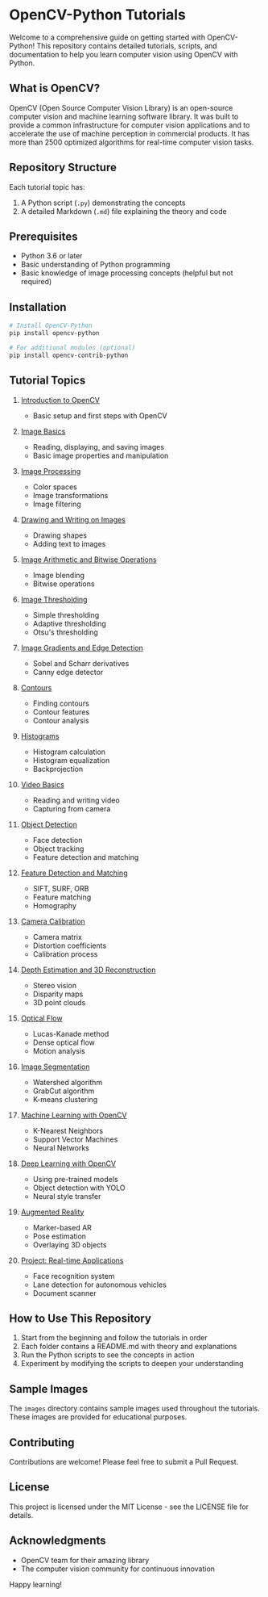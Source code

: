 # OpenCV-Python Tutorials

Welcome to a comprehensive guide on getting started with OpenCV-Python! This repository contains detailed tutorials, scripts, and documentation to help you learn computer vision using OpenCV with Python.

## What is OpenCV?

OpenCV (Open Source Computer Vision Library) is an open-source computer vision and machine learning software library. It was built to provide a common infrastructure for computer vision applications and to accelerate the use of machine perception in commercial products. It has more than 2500 optimized algorithms for real-time computer vision tasks.

## Repository Structure

Each tutorial topic has:
1. A Python script (`.py`) demonstrating the concepts
2. A detailed Markdown (`.md`) file explaining the theory and code

## Prerequisites

- Python 3.6 or later
- Basic understanding of Python programming
- Basic knowledge of image processing concepts (helpful but not required)

## Installation

```bash
# Install OpenCV-Python
pip install opencv-python

# For additional modules (optional)
pip install opencv-contrib-python
```

## Tutorial Topics

1. [Introduction to OpenCV](01_introduction/README.md)
   - Basic setup and first steps with OpenCV

2. [Image Basics](02_image_basics/README.md)
   - Reading, displaying, and saving images
   - Basic image properties and manipulation

3. [Image Processing](03_image_processing/README.md)
   - Color spaces
   - Image transformations
   - Image filtering

4. [Drawing and Writing on Images](04_drawing/README.md)
   - Drawing shapes
   - Adding text to images

5. [Image Arithmetic and Bitwise Operations](05_image_operations/README.md)
   - Image blending
   - Bitwise operations

6. [Image Thresholding](06_thresholding/README.md)
   - Simple thresholding
   - Adaptive thresholding
   - Otsu's thresholding

7. [Image Gradients and Edge Detection](07_edge_detection/README.md)
   - Sobel and Scharr derivatives
   - Canny edge detector

8. [Contours](08_contours/README.md)
   - Finding contours
   - Contour features
   - Contour analysis

9. [Histograms](09_histograms/README.md)
   - Histogram calculation
   - Histogram equalization
   - Backprojection

10. [Video Basics](10_video_basics/README.md)
    - Reading and writing video
    - Capturing from camera

11. [Object Detection](11_object_detection/README.md)
    - Face detection
    - Object tracking
    - Feature detection and matching

12. [Feature Detection and Matching](12_feature_detection/README.md)
    - SIFT, SURF, ORB
    - Feature matching
    - Homography

13. [Camera Calibration](13_camera_calibration/README.md)
    - Camera matrix
    - Distortion coefficients
    - Calibration process

14. [Depth Estimation and 3D Reconstruction](14_depth_estimation/README.md)
    - Stereo vision
    - Disparity maps
    - 3D point clouds

15. [Optical Flow](15_optical_flow/README.md)
    - Lucas-Kanade method
    - Dense optical flow
    - Motion analysis

16. [Image Segmentation](16_segmentation/README.md)
    - Watershed algorithm
    - GrabCut algorithm
    - K-means clustering

17. [Machine Learning with OpenCV](17_machine_learning/README.md)
    - K-Nearest Neighbors
    - Support Vector Machines
    - Neural Networks

18. [Deep Learning with OpenCV](18_deep_learning/README.md)
    - Using pre-trained models
    - Object detection with YOLO
    - Neural style transfer

19. [Augmented Reality](19_augmented_reality/README.md)
    - Marker-based AR
    - Pose estimation
    - Overlaying 3D objects

20. [Project: Real-time Applications](20_projects/README.md)
    - Face recognition system
    - Lane detection for autonomous vehicles
    - Document scanner

## How to Use This Repository

1. Start from the beginning and follow the tutorials in order
2. Each folder contains a README.md with theory and explanations
3. Run the Python scripts to see the concepts in action
4. Experiment by modifying the scripts to deepen your understanding

## Sample Images

The `images` directory contains sample images used throughout the tutorials. These images are provided for educational purposes.

## Contributing

Contributions are welcome! Please feel free to submit a Pull Request.

## License

This project is licensed under the MIT License - see the LICENSE file for details.

## Acknowledgments

- OpenCV team for their amazing library
- The computer vision community for continuous innovation

Happy learning!
